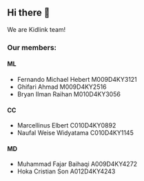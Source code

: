 ## Hi there 👋

We are Kidlink team!

### Our members:
#### ML
- Fernando Michael Hebert M009D4KY3121
- Ghifari Ahmad M009D4KY2516
- Bryan Ilman Raihan M010D4KY3056
#### CC
- Marcellinus Elbert C010D4KY0892
- Naufal Weise Widyatama C010D4KY1145
#### MD
- Muhammad Fajar Baihaqi A009D4KY4272
- Hoka Cristian Son A012D4KY4243

<!--

**Here are some ideas to get you started:**

🙋‍♀️ A short introduction - what is your organization all about?
🌈 Contribution guidelines - how can the community get involved?
👩‍💻 Useful resources - where can the community find your docs? Is there anything else the community should know?
🍿 Fun facts - what does your team eat for breakfast?
🧙 Remember, you can do mighty things with the power of [Markdown](https://docs.github.com/github/writing-on-github/getting-started-with-writing-and-formatting-on-github/basic-writing-and-formatting-syntax)
-->
